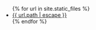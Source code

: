 <ul>
	{% for url in site.static_files %}
	<li><a href="{{ site.baseurl | escape }}{{ url.path | escape }}">{{ url.path | escape }}</a> </li>
	{% endfor %}
</ul>